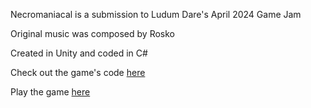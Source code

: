 Necromaniacal is a submission to Ludum Dare's April 2024 Game Jam

Original music was composed by Rosko

Created in Unity and coded in C#

Check out the game's code [here](https://github.com/Nathan-Amiri/Necromaniacal/tree/main/Assets/Scripts)

Play the game [here](https://machine-box.itch.io/necromanical)
